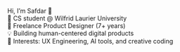 Hi, I’m Safdar 👋  
📍 CS student @ Wilfrid Laurier University  
💼 Freelance Product Designer (7+ years)  
💡 Building human-centered digital products  
🧠 Interests: UX Engineering, AI tools, and creative coding
